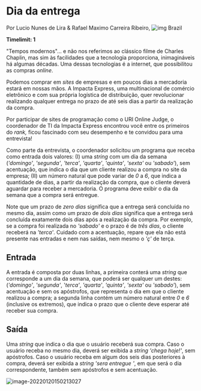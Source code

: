 # Dia da entrega

Por Lucio Nunes de Lira & Rafael Maximo Carreira Ribeiro, ![img](https://resources.urionlinejudge.com.br/gallery/images/flags/br.gif) Brazil

**Timelimit: 1**



"Tempos modernos"… e não nos referimos ao clássico filme de Charles Chaplin, mas sim às facilidades que a tecnologia proporciona, inimagináveis há algumas décadas. Uma dessas tecnologias é a internet, que possibilitou as compras *online*.

Podemos comprar em *sites* de empresas e em poucos dias a mercadoria estará em nossas mãos. A Impacta Express, uma multinacional de comércio eletrônico e com sua própria logística de distribuição, quer revolucionar realizando qualquer entrega no prazo de até seis dias a partir da realização da compra.

Por participar de sites de programação como o URI Online Judge, o coordenador de TI da Impacta Express encontrou você entre os primeiros do *rank,* ficou fascinado com seu desempenho e te convidou para uma entrevista!

Como parte da entrevista, o coordenador solicitou um programa que receba como entrada dois valores: (I) uma *string* com um dia da semana (*'domingo'*, *'segunda'*, *'terca'*, *'quarta'*, *'quinta'*, *'sexta'* ou *'sabado'*), sem acentuação, que indica o dia que um cliente realizou a compra no site da empresa; (II) um número natural que pode variar de *0* a *6*, que indica a quantidade de dias, a partir da realização da compra, que o cliente deverá aguardar para receber a mercadoria. O programa deve exibir o dia da semana que a compra será entregue.

Note que um prazo de *zero dias* significa que a entrega será concluída no mesmo dia, assim como um prazo de *dois dias* significa que a entrega será concluída exatamente dois dias após a realização da compra. Por exemplo, se a compra foi realizada no *'sabado'* e o prazo é de *três dias*, o cliente receberá na *'terca'*. Cuidado com a acentuação, repare que ela não está presente nas entradas e nem nas saídas, nem mesmo o *'ç'* de terça.

## Entrada

A entrada é composta por duas linhas, a primeira conterá uma *string* que corresponde a um dia da semana, que poderá ser qualquer um destes: (*'domingo'*, *'segunda'*, '*terca'*, *'quarta'*, *'quinta'*, *'sexta'* ou *'sabado'*), sem acentuação e sem os apóstrofos, que representa o dia em que o cliente realizou a compra; a segunda linha contém um número natural entre *0* e *6* (inclusive os extremos), que indica o prazo que o cliente deve esperar até receber sua compra.

## Saída

Uma *string* que indica o dia que o usuário receberá sua compra. Caso o usuário receba no mesmo dia, deverá ser exibida a *string* *'chega hoje!'*, sem apóstrofos. Caso o usuário receba em algum dos seis dias posteriores à compra, deverá ser exibida a *string* *'sera entregue <dia>'*, em que *<dia>* será o dia correspondente, também sem apóstrofos e sem acentuação.

![image-20220120150213027](C:\Users\jskol\AppData\Roaming\Typora\typora-user-images\image-20220120150213027.png)